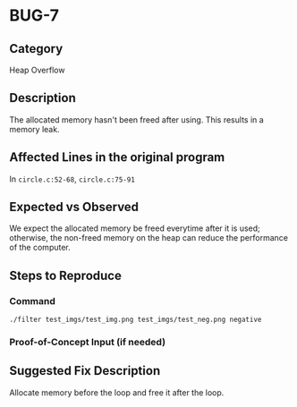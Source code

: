 # BUG-7
## Category
Heap Overflow 

## Description
The allocated memory hasn't been freed after using. This results in a memory leak.

## Affected Lines in the original program
In `circle.c:52-68`, `circle.c:75-91`

## Expected vs Observed
We expect the allocated memory be freed everytime after it is used; otherwise, the non-freed memory on the heap can reduce the performance of the computer.


## Steps to Reproduce

### Command
`./filter test_imgs/test_img.png test_imgs/test_neg.png negative`


### Proof-of-Concept Input (if needed)


## Suggested Fix Description
Allocate memory before the loop and free it after the loop.